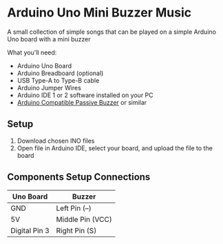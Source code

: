 # Arduino Uno Mini Buzzer Music
A small collection of simple songs that can be played on a simple Arduino Uno board with a mini buzzer

What you'll need:
* Arduino Uno Board
* Arduino Breadboard (optional)
* USB Type-A to Type-B cable
* Arduino Jumper Wires
* Arduino IDE 1 or 2 software installed on your PC
* [Arduino Compatible Passive Buzzer]([https://www.jaycar.com.au/duinotech-arduino-compatible-active-buzzer-module/p/XC4424](https://www.thegeekpub.com/wiki/sensor-wiki-ky-006-passive-piezo-buzzer-module/)) or similar

## Setup
1. Download chosen INO files
2. Open file in Arduino IDE, select your board, and upload the file to the board

## Components Setup Connections
| Uno Board | Buzzer |
|-----------|--------|
|GND        |Left Pin (–)|
|5V         |   Middle Pin (VCC)  |
|Digital Pin 3 | Right Pin (S)



